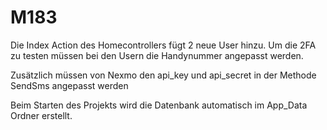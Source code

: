 # M183

Die Index Action des Homecontrollers fügt 2 neue User hinzu.
Um die 2FA zu testen müssen bei den Usern die Handynummer angepasst werden.

Zusätzlich müssen von Nexmo den api_key und api_secret in der Methode SendSms angepasst werden

Beim Starten des Projekts wird die Datenbank automatisch im App_Data Ordner erstellt.
